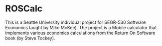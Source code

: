 ROSCalc
=======

This is a Seattle University individual project for SEGR-530 Software Economics taught by Mike McKee).  The project is a Mobile calculator that implements various economics calculations from the Return On Software book (by Steve Tockey).